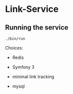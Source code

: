 # Link-Service

## Running the service
````
./bin/run
````


Choices:
- Redis
- Symfony 3

- minimal link tracking
- mysql